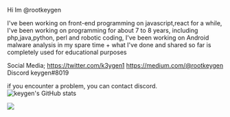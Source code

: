 

Hi Im @rootkeygen

I've been working on front-end programming on javascript,react for a while, I've been working on programming for about 7 to 8 years, including php,java,python, perl and robotic coding, I've been working on Android malware analysis in my spare time + what I've done and shared so far is completely used for educational purposes

Social Media;
https://twitter.com/k3ygen1
https://medium.com/@rootkeygen
Discord keygen#8019

if you encounter a problem, you can contact discord.
![keygen's GitHub stats](https://github-readme-stats.vercel.app/api?username=rootkeygen&show_icons=true)


<img src='https://github-readme-stats.vercel.app/api?username=rootkeygen&&show_icons=true&title_color=353a40&icon_color=353a40&text_color=353a40&bg_color=e6e6e6'>
